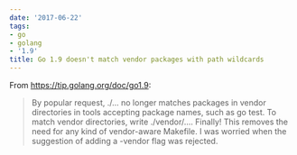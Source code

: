 ```yaml
---
date: '2017-06-22'
tags:
- go
- golang
- '1.9'
title: Go 1.9 doesn't match vendor packages with path wildcards
---
```


From https://tip.golang.org/doc/go1.9:

>By popular request, ./... no longer matches packages in vendor directories in tools accepting package names, such as go test. To match vendor directories, write ./vendor/.... Finally! This removes the need for any kind of vendor-aware Makefile. I was worried when the suggestion of adding a -vendor flag was rejected.
